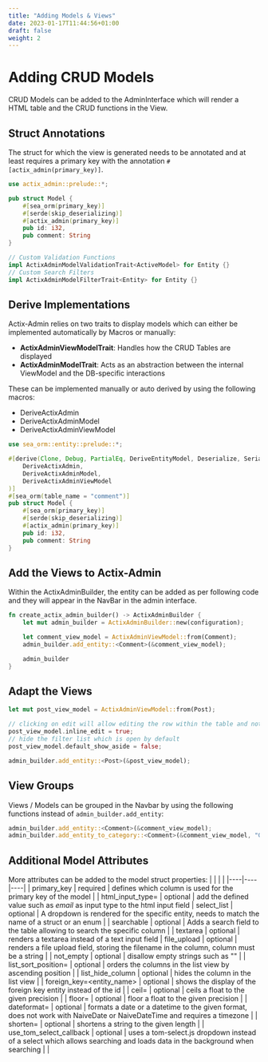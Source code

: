 ```yaml
---
title: "Adding Models & Views"
date: 2023-01-17T11:44:56+01:00
draft: false
weight: 2
---
```


# Adding CRUD Models

CRUD Models can be added to the AdminInterface which will render a HTML table and the CRUD functions in the View.

## Struct Annotations

The struct for which the view is generated needs to be annotated and at least requires a primary key with the annotation ```#[actix_admin(primary_key)]```.

```rust
use actix_admin::prelude::*;

pub struct Model {
    #[sea_orm(primary_key)]
    #[serde(skip_deserializing)]
    #[actix_admin(primary_key)]
    pub id: i32,
    pub comment: String
}

// Custom Validation Functions
impl ActixAdminModelValidationTrait<ActiveModel> for Entity {}
// Custom Search Filters
impl ActixAdminModelFilterTrait<Entity> for Entity {}
```

## Derive Implementations

Actix-Admin relies on two traits to display models which can either be implemented automatically by Macros or manually:
* **ActixAdminViewModelTrait**: Handles how the CRUD Tables are displayed
* **ActixAdminModelTrait**: Acts as an abstraction between the internal ViewModel and the DB-specific interactions

These can be implemented manually or auto derived by using the following macros:
* DeriveActixAdmin
* DeriveActixAdminModel
* DeriveActixAdminViewModel

```rust
use sea_orm::entity::prelude::*;

#[derive(Clone, Debug, PartialEq, DeriveEntityModel, Deserialize, Serialize, 
    DeriveActixAdmin, 
    DeriveActixAdminModel, 
    DeriveActixAdminViewModel
)]
#[sea_orm(table_name = "comment")]
pub struct Model {
    #[sea_orm(primary_key)]
    #[serde(skip_deserializing)]
    #[actix_admin(primary_key)]
    pub id: i32,
    pub comment: String
}
```

## Add the Views to Actix-Admin

Within the ActixAdminBuilder, the entity can be added as per following code and they will appear in the NavBar in the admin interface.

```rust
fn create_actix_admin_builder() -> ActixAdminBuilder {
    let mut admin_builder = ActixAdminBuilder::new(configuration);

    let comment_view_model = ActixAdminViewModel::from(Comment);
    admin_builder.add_entity::<Comment>(&comment_view_model);

    admin_builder
}
```

## Adapt the Views

```rust
let mut post_view_model = ActixAdminViewModel::from(Post);

// clicking on edit will allow editing the row within the table and not redirect to an edit view
post_view_model.inline_edit = true;
// hide the filter list which is open by default
post_view_model.default_show_aside = false;

admin_builder.add_entity::<Post>(&post_view_model);
```

## View Groups

Views / Models can be grouped in the Navbar by using the following functions instead of ```admin_builder.add_entity```:
```rust
admin_builder.add_entity::<Comment>(&comment_view_model);
admin_builder.add_entity_to_category::<Comment>(&comment_view_model, "Group 1");
```

## Additional Model Attributes

More attributes can be added to the model struct properties:
| | | |
|----|----|----|
| primary_key | required | defines which column is used for the primary key of the model |
| html_input_type=<String> | optional | add the defined value such as *email* as input type to the html input field
| select_list | optional | A dropdown is rendered for the specific entity, needs to match the name of a struct or an enum |
| searchable | optional | Adds a search field to the table allowing to search the specific column |
| textarea | optional | renders a textarea instead of a text input field
| file_upload | optional | renders a file upload field, storing the filename in the column, column must be a string |
| not_empty | optional | disallow empty strings such as "" |
| list_sort_position=<usize> | optional | orders the columns in the list view by ascending position |
| list_hide_column<bool> | optional | hides the column in the list view |
| foreign_key=<entity_name> | optional | shows the display of the foreign key entity instead of the id |
| ceil=<integer> | optional | ceils a float to the given precision |
| floor=<integer> | optional | floor a float to the given precision |
| dateformat=<String> | optional | formats a date or a datetime to the given format, does not work with NaiveDate or NaiveDateTime and requires a timezone |
| shorten=<integer> | optional | shortens a string to the given length |
| use_tom_select_callback | optional | uses a tom-select.js dropdown instead of a select which allows searching and loads data in the background when searching | 
| 
